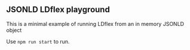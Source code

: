 ## JSONLD LDflex playground

This is a minimal example of running LDflex from an in memory JSONLD object

Use `npm run start` to run.

